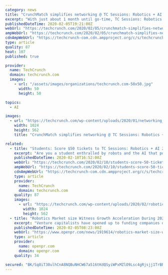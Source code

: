 ```yaml
---
category: news
title: "CrunchMatch simplifies networking @ TC Sessions: Robotics + AI 2020"
excerpt: "With just about 1 month until go-time, TC Sessions: Robotics + AI 2020 (March 3 in Berkeley, Calif.) looks to be a true powerhouse event. Prepare to spend the day engaging with the leading innovators, makers and investors bent on shaping the future of these two game-changing technologies. Don’t have a ticket yet? Crikey, mate, beat the price ..."
publishedDateTime: 2020-02-05T19:21:00Z
webUrl: "https://techcrunch.com/2020/02/05/crunchmatch-simplifies-networking-tc-sessions-robotics-ai-2020/"
ampWebUrl: "https://techcrunch.com/2020/02/05/crunchmatch-simplifies-networking-tc-sessions-robotics-ai-2020/amp/"
cdnAmpWebUrl: "https://techcrunch-com.cdn.ampproject.org/c/s/techcrunch.com/2020/02/05/crunchmatch-simplifies-networking-tc-sessions-robotics-ai-2020/amp/"
type: article
quality: 87
heat: 107
published: true

provider:
  name: TechCrunch
  domain: techcrunch.com
  images:
    - url: "/assets/images/organizations/techcrunch.com-50x50.jpg"
      width: 50
      height: 50

topics:
  - AI

images:
  - url: "https://techcrunch.com/wp-content/uploads/2020/01/networking_header.png?w=1024"
    width: 1024
    height: 562
    title: "CrunchMatch simplifies networking @ TC Sessions: Robotics + AI 2020"

related:
  - title: "Students: Score $50 tickets to TC Sessions: Robotics + AI 2020"
    excerpt: "Are you a student enthralled by robots and the AI that powers them? Do you live within striking distance of UC Berkeley? Ready to learn from the greatest minds and makers in the field? Then we want you at TC Sessions: Robotics + AI 2020 on March 3 at UC Berkeley’s Zellerbach Hall. We’re investing in the next generation of makers by making ..."
    publishedDateTime: 2020-02-10T16:52:00Z
    webUrl: "https://techcrunch.com/2020/02/10/students-score-50-tickets-to-tc-sessions-robotics-ai-2020/"
    ampWebUrl: "https://techcrunch.com/2020/02/10/students-score-50-tickets-to-tc-sessions-robotics-ai-2020/amp/"
    cdnAmpWebUrl: "https://techcrunch-com.cdn.ampproject.org/c/s/techcrunch.com/2020/02/10/students-score-50-tickets-to-tc-sessions-robotics-ai-2020/amp/"
    type: article
    provider:
      name: TechCrunch
      domain: techcrunch.com
    quality: 87
    images:
      - url: "https://techcrunch.com/wp-content/uploads/2020/02/robotics_header_2000x1099-1.png?w=1024"
        width: 1024
        height: 562
  - title: "Robotics Market size Witness Growth Acceleration During 2025"
    excerpt: "Venture capitalists have opened up to funding companies designing and manufacturing industrial robots. Advancements in artificial intelligence and development of sophisticated sensors are projected to augment the development of self-programming robots. Make an Inquiry before Buying: https://www.trendsmarketresearch.com/checkout/3132/Single In ..."
    publishedDateTime: 2020-02-05T08:23:00Z
    webUrl: "https://www.openpr.com/news/1919614/robotics-market-size-witness-growth-acceleration-during-2025"
    type: article
    provider:
      name: openpr.com
      domain: openpr.com
    quality: 34

secured: "BK/Sq8iT30ulhCnA8NQBuNHCW67a516tKdQSyiWPxMZlO9Lsc4gRjsjj1TrBRHVokIeqUS6Kyn18k/SH5GT0LjlqFZt9YmrnE7WmuDPupqEnZ7nicCYdC2qvTzjLcatsICyRUGx7BXe+yGA4n3xTjCvmxh6sman3BD5zhnYd1Tdi+fDA/ODE1zp6I+WVGd3LahEqgvBG0ZAliLUXHRbIYmSL98W5NTZoUc71vepqLsKyoblcOv8/gjods6TMQJX8NIKiwyhK0GZzVrmvhYi5tcidUGSKB3rQNhvQ/9jSCpzyqGtMtsuXMls7ZdyaEVEVbUFFXE9wO4l0Twju3iTEBqhDoMZ3TZ0EzAg0HWfq/kmiquURKR1QbBLe+qt+6bVnG/jse7YzThZHzcJvRRi//U0NsprS2ceAR6nB5z3r8FqTCef+PUmmpkKtE10DI1HN5E4wTCH9rrb2h/snovDDTyMHkXR9D2p5V+NAOx9hzk0=;i4+rGlO+8EyePyrsCvBK+A=="
---
```


